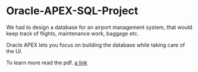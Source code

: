 # Oracle-APEX-SQL-Project

We had to design a database for an airport management system, that would keep track of flights, maintenance work, baggage etc.

Oracle APEX lets you focus on building the database while taking care of the UI.

To learn more read the pdf. [a link](https://github.com/h4mmad/Oracle-APEX-SQL-Project/blob/main/SYSTEM_IMPLEMENTATION.pdf)


